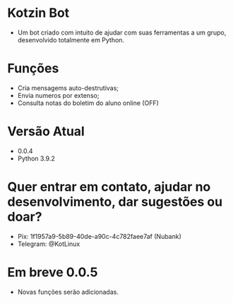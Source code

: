 # Kotzin Bot
- Um bot criado com intuito de ajudar com suas ferramentas a um grupo, desenvolvido totalmente em Python.


# Funções 
- Cria mensagems auto-destrutivas;
- Envia numeros por extenso;
- Consulta notas do boletim do aluno online (OFF)

# Versão Atual
- 0.0.4
- Python 3.9.2

# Quer entrar em contato, ajudar no desenvolvimento, dar sugestões ou  doar?

- Pix: 1f1957a9-5b89-40de-a90c-4c782faee7af (Nubank)
- Telegram: @KotLinux

# Em breve 0.0.5
- Novas funções serão adicionadas.
